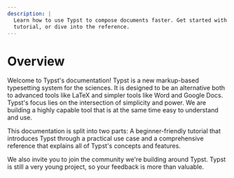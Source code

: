 ```yaml
---
description: |
  Learn how to use Typst to compose documents faster. Get started with the
  tutorial, or dive into the reference.
---
```


# Overview
Welcome to Typst's documentation! Typst is a new markup-based typesetting system for the sciences. It is designed to be an alternative both to advanced tools like LaTeX and simpler tools like Word and Google Docs. Typst's focus lies on the intersection of simplicity and power. We are building a highly capable tool that is at the same time easy to understand and use.

This documentation is split into two parts: A beginner-friendly tutorial that introduces Typst through a practical use case and a comprehensive reference that explains all of Typst's concepts and features.

We also invite you to join the community we're building around Typst. Typst is still a very young project, so your feedback is more than valuable.
